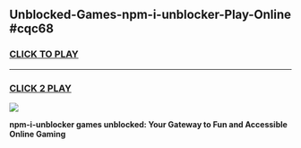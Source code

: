 
## Unblocked-Games-npm-i-unblocker-Play-Online #cqc68
<h3>
<a href="https://news.freeplayer.one?title=npm-i-unblocker&ref=3">CLICK TO PLAY</a></h3>
<hr>

<h3>
<a href="https://news.freeplayer.one?title=npm-i-unblocker&ref=3">CLICK 2 PLAY</a>
  
</h3>

<a href="https://news.freeplayer.one?title=npm-i-unblocker&ref=3"><img src="https://clearcache.store/games.png"></a>


**npm-i-unblocker games unblocked: Your Gateway to Fun and Accessible Online Gaming**

